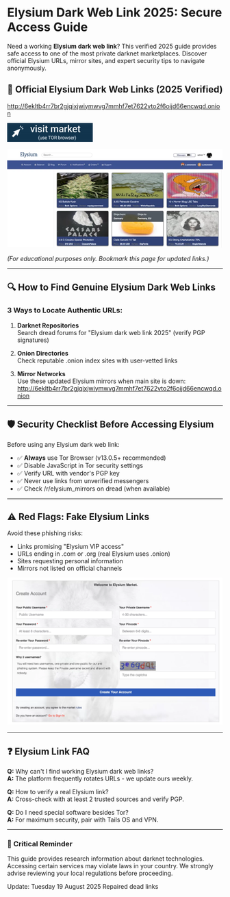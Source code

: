 # Elysium Dark Web Link 2025: Secure Access Guide

Need a working **Elysium dark web link**? This verified 2025 guide provides safe access to one of the most private darknet marketplaces. Discover official Elysium URLs, mirror sites, and expert security tips to navigate anonymously.

## 🔗 Official Elysium Dark Web Links (2025 Verified)

http://6ekltb4rr7br2gjqixjwiymwvg7mmhf7et7622vto2f6oijd66encwqd.onion

[<img src="/images/layer.webp" width="200" alt="Click for Elysium dark web link">](http://6ekltb4rr7br2gjqixjwiymwvg7mmhf7et7622vto2f6oijd66encwqd.onion)

<a href="http://6ekltb4rr7br2gjqixjwiymwvg7mmhf7et7622vto2f6oijd66encwqd.onion"><img src="/images/dot.webp" alt="Verified Elysium dark web portal" style="max-width: 100%;"></a>

*(For educational purposes only. Bookmark this page for updated links.)*

---

## 🔍 How to Find Genuine Elysium Dark Web Links

### 3 Ways to Locate Authentic URLs:
1. **Darknet Repositories**  
   Search dread forums for "Elysium dark web link 2025" (verify PGP signatures)

2. **Onion Directories**  
   Check reputable .onion index sites with user-vetted links

3. **Mirror Networks**  
   Use these updated Elysium mirrors when main site is down:  
   http://6ekltb4rr7br2gjqixjwiymwvg7mmhf7et7622vto2f6oijd66encwqd.onion

---

## 🛡️ Security Checklist Before Accessing Elysium

Before using any Elysium dark web link:
- ✅ **Always** use Tor Browser (v13.0.5+ recommended)
- ✅ Disable JavaScript in Tor security settings
- ✅ Verify URL with vendor's PGP key
- ✅ Never use links from unverified messengers
- ✅ Check /r/elysium_mirrors on dread (when available)

---

## ⚠️ Red Flags: Fake Elysium Links

Avoid these phishing risks:
- Links promising "Elysium VIP access"
- URLs ending in .com or .org (real Elysium uses .onion)
- Sites requesting personal information
- Mirrors not listed on official channels

<a href="http://6ekltb4rr7br2gjqixjwiymwvg7mmhf7et7622vto2f6oijd66encwqd.onion"><img src="/images/left.webp" alt="Secure Elysium dark web login" style="max-width: 100%;"></a>

---

## ❓ Elysium Link FAQ

**Q:** Why can't I find working Elysium dark web links?  
**A:** The platform frequently rotates URLs - we update ours weekly.

**Q:** How to verify a real Elysium link?  
**A:** Cross-check with at least 2 trusted sources and verify PGP.

**Q:** Do I need special software besides Tor?  
**A:** For maximum security, pair with Tails OS and VPN.

---

### 📌 Critical Reminder  
This guide provides research information about darknet technologies. Accessing certain services may violate laws in your country. We strongly advise reviewing your local regulations before proceeding.

































Update:  Tuesday 19 August 2025 Repaired dead links